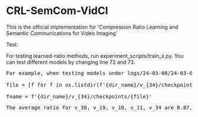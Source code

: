 # CRL-SemCom-VidCI
This is the official implementation for 'Compression Ratio Learning and Semantic Communications for Video Imaging'  

Test:

For testing learned-ratio methods, run experiment_scripts/train_x.py. 
You can test different models by changing line 72 and 73. 
<pre>
For example, when testing models under logs/24-03-08/24-03-08-MST/MST_adaptive/<b>v_34</b>/checkpoints/model_epoch_0006.pth, line 72/73 should be like,

file = [f for f in os.listdir(f'{dir_name}/v_{34}/checkpoints') if 'model_epoch_0006.pth' in f][0] 

fname = f'{dir_name}/v_{34}/checkpoints/{file}'
<pre>
The average ratio for v_30, v_19, v_10, v_11, v_34 are 0.87, 1.18,  1.3,  1.44,  1.69 respectively.



